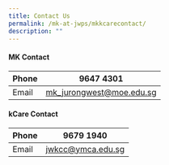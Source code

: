 ```yaml
---
title: Contact Us
permalink: /mk-at-jwps/mkkcarecontact/
description: ""
---
```

#### MK Contact


| Phone |    9647 4301 | 
| --- | --- | 
| Email     | <a href="mailto:mk_jurongwest@moe.edu.sg">mk_jurongwest@moe.edu.sg</a>  |


#### kCare Contact

| Phone | 9679 1940 |
| --- | --- |
| Email  | <a href="mailto:jwkcc@ymca.edu.sg">jwkcc@ymca.edu.sg</a>  |